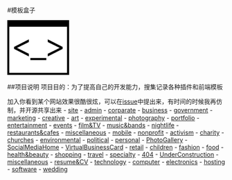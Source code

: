 #模板盒子

![](assets/icon.png)

##项目说明
项目目的：为了提高自己的开发能力，搜集记录各种插件和前端模板

加入你看到某个网站效果很酷很炫，可以在[issue](https://github.com/jShi-git/templates/issues)中提出来，有时间的时候我再仿制，并开源共享出来 - [site](https://github.com/jShi-git/templates/tree/master/site)
	 - [admin](https://github.com/jShi-git/templates/tree/master/admin)
	 - [corparate](https://github.com/jShi-git/templates/tree/master/corparate)
		 - [business](https://github.com/jShi-git/templates/tree/master/business)
		 - [government](https://github.com/jShi-git/templates/tree/master/government)
		 - [marketing](https://github.com/jShi-git/templates/tree/master/marketing)
	 - [creative](https://github.com/jShi-git/templates/tree/master/creative)
		 - [art](https://github.com/jShi-git/templates/tree/master/art)
		 - [experimental](https://github.com/jShi-git/templates/tree/master/experimental)
		 - [photography](https://github.com/jShi-git/templates/tree/master/photography)
		 - [portfolio](https://github.com/jShi-git/templates/tree/master/portfolio)
	 - [entertainment](https://github.com/jShi-git/templates/tree/master/entertainment)
		 - [events](https://github.com/jShi-git/templates/tree/master/events)
		 - [film&TV](https://github.com/jShi-git/templates/tree/master/film&TV)
		 - [music&bands](https://github.com/jShi-git/templates/tree/master/music&bands)
		 - [nightlife](https://github.com/jShi-git/templates/tree/master/nightlife)
		 - [restaurants&cafes](https://github.com/jShi-git/templates/tree/master/restaurants&cafes)
	 - [miscellaneous](https://github.com/jShi-git/templates/tree/master/miscellaneous)
	 - [mobile](https://github.com/jShi-git/templates/tree/master/mobile)
	 - [nonprofit](https://github.com/jShi-git/templates/tree/master/nonprofit)
		 - [activism](https://github.com/jShi-git/templates/tree/master/activism)
		 - [charity](https://github.com/jShi-git/templates/tree/master/charity)
		 - [churches](https://github.com/jShi-git/templates/tree/master/churches)
		 - [environmental](https://github.com/jShi-git/templates/tree/master/environmental)
		 - [political](https://github.com/jShi-git/templates/tree/master/political)
	 - [personal](https://github.com/jShi-git/templates/tree/master/personal)
		 - [PhotoGallery](https://github.com/jShi-git/templates/tree/master/PhotoGallery)
		 - [SocialMediaHome](https://github.com/jShi-git/templates/tree/master/SocialMediaHome)
		 - [VirtualBusinessCard](https://github.com/jShi-git/templates/tree/master/VirtualBusinessCard)
	 - [retail](https://github.com/jShi-git/templates/tree/master/retail)
		 - [children](https://github.com/jShi-git/templates/tree/master/children)
		 - [fashion](https://github.com/jShi-git/templates/tree/master/fashion)
		 - [food](https://github.com/jShi-git/templates/tree/master/food)
		 - [health&beauty](https://github.com/jShi-git/templates/tree/master/health&beauty)
		 - [shopping](https://github.com/jShi-git/templates/tree/master/shopping)
		 - [travel](https://github.com/jShi-git/templates/tree/master/travel)
	 - [specialty](https://github.com/jShi-git/templates/tree/master/specialty)
		 - [404](https://github.com/jShi-git/templates/tree/master/404)
		 - [UnderConstruction](https://github.com/jShi-git/templates/tree/master/UnderConstruction)
		 - [miscellaneous](https://github.com/jShi-git/templates/tree/master/miscellaneous)
		 - [resume&CV](https://github.com/jShi-git/templates/tree/master/resume&CV)
	 - [technology](https://github.com/jShi-git/templates/tree/master/technology)
		 - [computer](https://github.com/jShi-git/templates/tree/master/computer)
		 - [electronics](https://github.com/jShi-git/templates/tree/master/electronics)
		 - [hosting](https://github.com/jShi-git/templates/tree/master/hosting)
		 - [software](https://github.com/jShi-git/templates/tree/master/software)
	 - [wedding](https://github.com/jShi-git/templates/tree/master/wedding)
